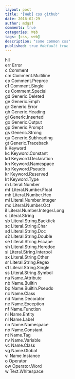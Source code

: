 ```yaml
---
layout: post
title: "[Web] css github"
date: 2016-02-29
author: mdgsf
comments: true
categories: Web
tags: [css, web]
description: "some common css"
published: true #default true
---
```



<div class="hll">hll</div>

<div class="err">err Error</div>

<div class="c">c Comment</div>
<div class="cm">cm Comment.Multiline</div>
<div class="cp">cp Comment.Preproc</div>
<div class="c1">c1 Comment.Single</div>
<div class="cs">cs Comment.Special</div>

<div class="gd">gd Generic.Deleted</div>
<div class="ge">ge Generic.Emph</div>
<div class="gr">gr Generic.Error</div>
<div class="gh">gh Generic.Heading</div>
<div class="gi">gi Generic.Inserted</div>
<div class="go">go Generic.Output</div>
<div class="gp">gp Generic.Prompt</div>
<div class="gs">gs Generic.Strong</div>
<div class="gu">gu Generic.Subheading</div>
<div class="gt">gt Generic.Traceback</div>

<div class="k">k Keyword</div>
<div class="kc">kc Keyword.Constant</div>
<div class="kd">kd Keyword.Declaration</div>
<div class="kn">kn Keyword.Namespace</div>
<div class="kp">kp Keyword.Pseudo</div>
<div class="kr">kr Keyword.Reserved</div>
<div class="kt">kt Keyword.Type</div>

<div class="m">m Literal.Number</div>
<div class="mf">mf Literal.Number.Float</div>
<div class="mh">mh Literal.Number.Hex</div>
<div class="mi">mi Literal.Number.Integer</div>
<div class="mo">mo Literal.Number.Oct</div>
<div class="il">il Literal.Number.Integer.Long</div>

<div class="s">s Literal.String</div>
<div class="sb">sb Literal.String.Backtick</div>
<div class="sc">sc Literal.String.Char</div>
<div class="sd">sd Literal.String.Doc</div>
<div class="s2">s2 Literal.String.Double</div>
<div class="se">se Literal.String.Escape</div>
<div class="sh">sh Literal.String.Heredoc</div>
<div class="si">si Literal.String.Interpol</div>
<div class="sx">sx Literal.String.Other</div>
<div class="sr">sr Literal.String.Regex</div>
<div class="s1">s1 Literal.String.Single</div>
<div class="ss">ss Literal.String.Symbol</div>

<div class="na">na Name.Attribute</div>
<div class="nb">nb Name.Builtin</div>
<div class="bp">bp Name.Builtin.Pseudo</div>
<div class="nc">nc Name.Class</div>
<div class="nd">nd Name.Decorator</div>
<div class="ne">ne Name.Exception</div>
<div class="nf">nf Name.Function</div>
<div class="ni">ni Name.Entity</div>
<div class="nl">nl Name.Label</div>
<div class="nn">nn Name.Namespace</div>
<div class="no">no Name.Constant</div>
<div class="nt">nt Name.Tag</div>
<div class="nv">nv Name.Variable</div>
<div class="vc">vc Name.Class</div>
<div class="vg">vg Name.Global</div>
<div class="vi">vi Name.Instance</div>

<div class="o">o Operator</div>
<div class="ow">ow Operator.Word</div>

<div class="w">w Text.Whitespace</div>
